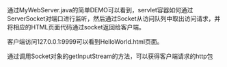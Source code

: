 通过MyWebServer.java的简单DEMO可以看到，servlet容器如何通过ServerSocket对端口进行监听，然后通过Socket从访问队列中取出访问请求，并将相应的HTML页面代码通过socket返回给客户端。

客户端访问127.0.0.1:9999可以看到HelloWorld.html页面。

通过调用Socket对象的getInputStream的方法，可以获得客户端请求的http包
